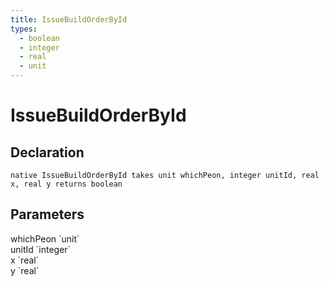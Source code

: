 ```yaml
---
title: IssueBuildOrderById
types:
  - boolean
  - integer
  - real
  - unit
---
```


# IssueBuildOrderById

## Declaration

```
native IssueBuildOrderById takes unit whichPeon, integer unitId, real x, real y returns boolean
```

## Parameters
<dl>
  <dt>whichPeon `unit`</dt>
  <dd></dd>

  <dt>unitId `integer`</dt>
  <dd></dd>

  <dt>x `real`</dt>
  <dd></dd>

  <dt>y `real`</dt>
  <dd></dd>
</dl>